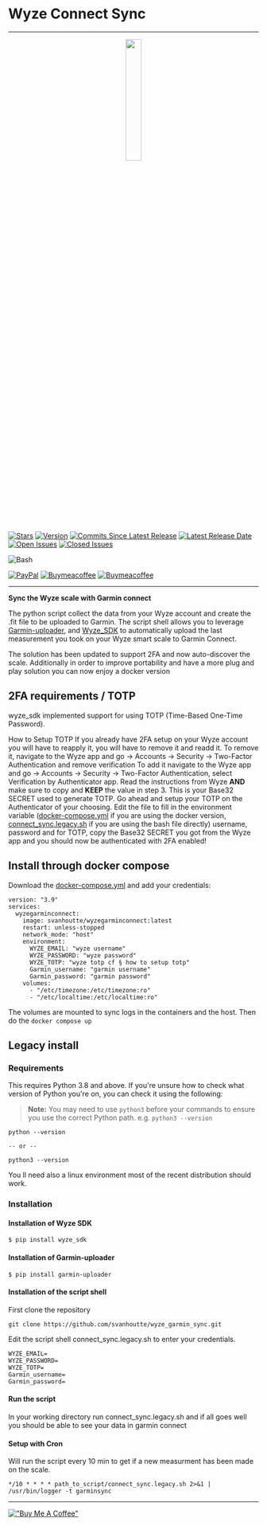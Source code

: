 # Wyze Connect Sync
***

<p align="center">
  <img width="25%" src="https://user-images.githubusercontent.com/22617546/208175452-dbbff5b9-59ce-4ffc-a255-698617c94de0.jpg" />
</p>

[![Stars](https://img.shields.io/github/stars/svanhoutte/wyze_garmin_sync)](https://github.com/svanhoutte/wyze_garmin_sync/stargazers)
[![Version](https://img.shields.io/github/v/release/svanhoutte/wyze_garmin_sync)](https://github.com/svanhoutte/wyze_garmin_sync/releases/latest)
[![Commits Since Latest Release](https://img.shields.io/github/commits-since/svanhoutte/wyze_garmin_sync/latest)](https://github.com/svanhoutte/wyze_garmin_sync/commits/master)
[![Latest Release Date](https://img.shields.io/github/release-date/svanhoutte/wyze_garmin_sync)](https://github.com/svanhoutte/wyze_garmin_sync/releases/latest)
[![Open Issues](https://img.shields.io/github/issues-raw/svanhoutte/wyze_garmin_sync)](https://github.com/svanhoutte/wyze_garmin_sync/issues?q=is%3Aopen+is%3Aissue)
[![Closed Issues](https://img.shields.io/github/issues-closed-raw/svanhoutte/wyze_garmin_sync)](https://github.com/svanhoutte/wyze_garmin_sync/issues?q=is%3Aissue+is%3Aclosed)


![Bash](https://badgen.net/badge/icon/terminal?icon=terminal&label)


[![PayPal](https://img.shields.io/badge/PayPal-Donate-green)](https://paypal.me/SVanhoutte79?country.x=US&locale.x=en_US)
[![Buymeacoffee](https://badgen.net/badge/icon/buymeacoffee?icon=buymeacoffee&label-green)](https://www.buymeacoffee.com/sebastienv)
[
![Buymeacoffee](https://badgen.net/badge/icon/buymeacoffee?icon=buymeacoffee&label)](https://www.buymeacoffee.com/sebastienv)



***
**Sync the Wyze scale with Garmin connect**

The python script collect the data from your Wyze account and create the .fit file to be uploaded to Garmin. The script shell allows you to leverage  [Garmin-uploader](https://github.com/La0/garmin-uploader), and [Wyze_SDK](https://github.com/shauntarves/wyze-sdk) to automatically upload the last measurement you took on your Wyze smart scale to Garmin Connect.

The solution has been updated to support 2FA and now auto-discover the scale. 
Additionally in order to improve portability and have a more plug and play solution you can now enjoy a docker version

## 2FA requirements / TOTP

wyze_sdk implemented support for using TOTP (Time-Based One-Time Password).

How to Setup TOTP If you already have 2FA setup on your Wyze account you will have to reapply it, you will have to remove it and readd it. 
To remove it, navigate to the Wyze app and go -> Accounts -> Security -> Two-Factor Authentication and remove verification
To add it navigate to the Wyze app and go  -> Accounts -> Security -> Two-Factor Authentication, select Verification by Authenticator app. Read the instructions from Wyze **AND** make sure to copy and **KEEP** the value in step 3. This is your Base32 SECRET used to generate TOTP. Go ahead and setup your TOTP on the Authenticator of your choosing.
Edit the file to fill in the environment variable ([docker-compose.yml](https://github.com/svanhoutte/wyze_garmin_sync/blob/main/docker-compose.yml "docker-compose.yml") if you are using the docker version, [connect_sync.legacy.sh](https://github.com/svanhoutte/wyze_garmin_sync/blob/main/connect_sync.legacy.sh "connect_sync.legacy.sh") if you are using the bash file directly) username, password and for TOTP, copy the Base32 SECRET you got from the Wyze app and you should now be authenticated with 2FA enabled!

## Install through docker compose

Download the [docker-compose.yml](https://github.com/svanhoutte/wyze_garmin_sync/blob/main/docker-compose.yml "docker-compose.yml") and add your credentials:

    version: "3.9"
    services:
      wyzegarminconnect:
        image: svanhoutte/wyzegarminconnect:latest
        restart: unless-stopped
        network_mode: "host"
        environment:
          WYZE_EMAIL: "wyze username"
          WYZE_PASSWORD: "wyze password"
          WYZE_TOTP: "wyze totp cf § how to setup totp"
          Garmin_username: "garmin username"
          Garmin_password: "garmin password"
        volumes:
          - "/etc/timezone:/etc/timezone:ro"
          - "/etc/localtime:/etc/localtime:ro"

The volumes are mounted to sync logs in the containers and the host.
Then do the `docker compose up`


## Legacy install

### Requirements

This requires Python 3.8 and above. If you're unsure how to check what version of Python you're on, you can check it using the following:

> **Note:**  You may need to use  `python3`  before your commands to ensure you use the correct Python path. e.g.  `python3 --version`

    python --version
    
    -- or --
    
    python3 --version

You ll need also a linux environment most of the recent distribution should work.

### [](https://github.com/svanhoutte/wyze_garmin_sync#installation)Installation

#### [](https://github.com/svanhoutte/wyze_garmin_sync#installation-of-wyze-sdk)Installation of Wyze SDK

    $ pip install wyze_sdk

#### [](https://github.com/svanhoutte/wyze_garmin_sync#installation-of-garmin-uploader)Installation of Garmin-uploader

    $ pip install garmin-uploader

#### [](https://github.com/svanhoutte/wyze_garmin_sync#installation-of-the-script-shell)Installation of the script shell

First clone the repository 

    git clone https://github.com/svanhoutte/wyze_garmin_sync.git

Edit the script shell connect_sync.legacy.sh to enter your credentials.

    WYZE_EMAIL=
    WYZE_PASSWORD=
    WYZE_TOTP=
    Garmin_username=
    Garmin_password=

#### [](https://github.com/svanhoutte/wyze_garmin_sync#run-the-script)Run the script

In your working directory run connect_sync.legacy.sh and if all goes well you should be able to see your data in garmin connect

#### [](https://github.com/svanhoutte/wyze_garmin_sync#setup-with-cron)Setup with Cron

Will run the script every 10 min to get if a new measurment has been made on the scale.

    */10 * * * * path_to_script/connect_sync.legacy.sh 2>&1 | /usr/bin/logger -t garminsync

***
[!["Buy Me A Coffee"](https://www.buymeacoffee.com/assets/img/custom_images/orange_img.png)](https://www.buymeacoffee.com/sebastienv)